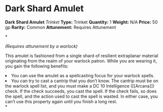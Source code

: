 # Dark Shard Amulet

**Dark Shard Amulet**
_Trinket_
**Type:** Trinket
**Quantity:** 1
**Weight:** N/A
**Price:** 50 gp
**Rarity:** Common
**Attunement:** Requires Attunement

*<div class="item-attunement"><i>(Requires attunement by a warlock)</i><p class="Core-Styles_Core-Body--Extra-Space-After-">This amulet is fashioned from a single shard of resilient extraplanar material originating from the realm of your warlock patron. While you are wearing it, you gain the following<span class="No-Break"> benefits:</span></p>
<li class="Core-Styles_Core-Bulleted">You can use the amulet as a spellcasting focus for your warlo<span class="No-Break">ck spells.</span></li>
<li class="Core-Styles_Core-Bulleted">You can try to cast a cantrip that you don’t know. The cantrip must be on the warlock spell list, and you must make a DC 10 Intelligence ([[Arcana]]) check. If the check succeeds, you cast the spell. If the check fails, so does the spell, and the action used to cast the spell is wasted. In either case, you can’t use this property again until you finish a <span class="No-Break">long rest.</span></li>*